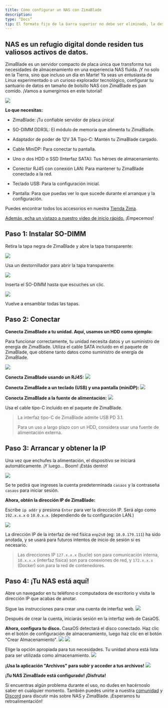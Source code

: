 ```yaml
---
title: Cómo configurar un NAS con ZimaBlade
description:
type: “Docs”
tip: El formato fijo de la barra superior no debe ser eliminado, la descripción es para el artículo, si no se llena, se tomará el primer párrafo del contenido
---
```

NAS es un refugio digital donde residen tus valiosos activos de datos.
--------------------------------------------------------------

ZimaBlade es un servidor compacto de placa única que transforma tus necesidades de almacenamiento en una experiencia NAS fluida. ¡Y no solo en la Tierra, sino que incluso un día en Marte! Ya seas un entusiasta de Linux experimentado o un curioso explorador tecnológico, configurar tu santuario de datos en tamaño de bolsillo NAS con ZimaBlade es pan comido. ¡Vamos a sumergirnos en este tutorial!

![](https://manage.icewhale.io/api/static/docs/1719988281769_copyImage.png)

**Lo que necesitas:**

*   ZimaBlade: ¡Tu confiable servidor de placa única!
    
*   SO-DIMM DDR3L: El módulo de memoria que alimenta tu ZimaBlade.
    
*   Adaptador de poder de 12V 3A Tipo-C: Mantén tu ZimaBlade cargado.
    
*   Cable MiniDP: Para conectar tu pantalla.
    
*   Uno o dos HDD o SSD (Interfaz SATA): Tus héroes de almacenamiento.
    
*   Conector RJ45 con conexión LAN: Para mantener tu ZimaBlade conectado a la red.
    
*   Teclado USB: Para la configuración inicial.
    
*   Pantalla: Para que puedas ver lo que sucede durante el arranque y la configuración.
    

Puedes encontrar todos los accesorios en nuestra [Tienda Zima](https://shop.zimaboard.com/collections/zima-accessories?utm_source=head&utm_medium=menu).

[Además, echa un vistazo a nuestro video de inicio rápido.](https://www.youtube.com/watch?v=--G4T5aGGEM) ¡Empecemos!

## Paso 1: Instalar SO-DIMM

Retira la tapa negra de ZimaBlade y abre la tapa transparente:

![](https://manage.icewhale.io/api/static/docs/1719988660694_2.png)


Usa un destornillador para abrir la tapa transparente:

![](https://manage.icewhale.io/api/static/docs/1719988685607_3.png)


Inserta el SO-DIMM hasta que escuches un clic.

![](https://manage.icewhale.io/api/static/docs/1719988701892_4.png)


Vuelve a ensamblar todas las tapas.

## Paso 2: Conectar

**Conecta ZimaBlade a tu unidad. Aquí, usamos un HDD como ejemplo:**

Para funcionar correctamente, tu unidad necesita datos y un suministro de energía de ZimaBlade. Utiliza el cable SATA incluido en el paquete de ZimaBlade, que obtiene tanto datos como suministro de energía de ZimaBlade.

![](https://manage.icewhale.io/api/static/docs/1719988728728_5.png)


**Conecta ZimaBlade usando un RJ45:**
![](https://manage.icewhale.io/api/static/docs/1719988748568_6.png)


**Conecta ZimaBlade a un teclado (USB) y una pantalla (miniDP):**
![](https://manage.icewhale.io/api/static/docs/1719988770426_7.png)


**Conecta ZimaBlade a la fuente de alimentación:**
![](https://manage.icewhale.io/api/static/docs/1719988789048_8.png)


Usa el cable tipo-C incluido en el paquete de ZimaBlade.

> La interfaz tipo-C de ZimaBlade admite USB PD 3.1.
> 
> Para un uso a largo plazo con un HDD, considera usar una fuente de alimentación externa.

## Paso 3: Arrancar y obtener la IP

Una vez que enchufes la alimentación, el dispositivo se iniciará automáticamente. ¡Y luego... Boom! ¡Estás dentro!

![](https://manage.icewhale.io/api/static/docs/1724748313259_image.png)



Se te pedirá que ingreses la cuenta predeterminada `casaos` y la contraseña `casaos` para iniciar sesión.


  

**Ahora, obtén la dirección IP de ZimaBlade:**

Escribe `ip addr` y presiona `Enter` para ver la dirección IP. Será algo como `192.x.x.x` o `10.0.x.x`. (dependiendo de tu configuración LAN.)


![](https://manage.icewhale.io/api/static/docs/1724748361255_image.png)


La dirección IP de la interfaz de red física `enp2s0` (eg: `10.0.179.111`) ha sido anotada, y se usará para futuros intentos de inicio de sesión si es necesario.
> Las direcciones IP `127.x.x.x` (bucle) son para comunicación interna, `10.x.x.x` (interfaz física) son para conexiones de red, y `172.x.x.x` (Docker) son para la red de contenedores.

## Paso 4: ¡Tu NAS está aquí!

Abre un navegador en tu teléfono o computadora de escritorio y visita la dirección IP que acabas de anotar.

Sigue las instrucciones para crear una cuenta de interfaz web.
![](https://manage.icewhale.io/api/static/docs/1719988936857_Arc_MyleHxojSb.png)

Después de crear la cuenta, iniciarás sesión en la interfaz web de CasaOS.
<br>

**Ahora, configura tu disco.** CasaOS detectará el disco conectado. Haz clic en el botón de configuración de almacenamiento, luego haz clic en el botón "Crear Almacenamiento".
![](https://manage.icewhale.io/api/static/docs/1720065540546_image.png)
![](https://manage.icewhale.io/api/static/docs/1719988986725_Arc_Xe3iywhbjm.png)

Elige la opción apropiada para tus necesidades. Tu unidad ahora está lista para ser utilizada como almacenamiento.
![](https://manage.icewhale.io/api/static/docs/1719989035890_Arc_0Jjnl9skw3.png)

**¡Usa la aplicación "Archivos" para subir y acceder a tus archivos!**
![](https://manage.icewhale.io/api/static/docs/1719989056324_Arc_gdroRMM9ST.png)

**¡Tu NAS ZimaBlade está configurado! ¡Disfruta!**

  

Si encuentras algún problema durante el uso, no dudes en hacérnoslo saber en cualquier momento. También puedes unirte a nuestra [comunidad](https://community.zimaspace.com/) y [Discord](https://discord.gg/uuNfKzG5) para discutir más sobre NAS y ZimaBlade. ¡Esperamos tu retroalimentación!